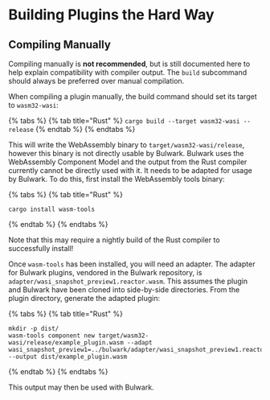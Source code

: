 # Building Plugins the Hard Way

## Compiling Manually

Compiling manually is **not recommended**, but is still documented here to help explain compatibility with compiler output. The `build` subcommand should always be preferred over manual compilation.

When compiling a plugin manually, the build command should set its target to `wasm32-wasi`:

{% tabs %}
{% tab title="Rust" %}
`cargo build --target wasm32-wasi --release`
{% endtab %}
{% endtabs %}

This will write the WebAssembly binary to `target/wasm32-wasi/release`, however this binary is not directly usable by Bulwark. Bulwark uses the WebAssembly Component Model and the output from the Rust compiler currently cannot be directly used with it. It needs to be adapted for usage by Bulwark. To do this, first install the WebAssembly tools binary:

{% tabs %}
{% tab title="Rust" %}
```
cargo install wasm-tools
```
{% endtab %}
{% endtabs %}

Note that this may require a nightly build of the Rust compiler to successfully install!

Once `wasm-tools` has been installed, you will need an adapter. The adapter for Bulwark plugins, vendored in the Bulwark repository, is `adapter/wasi_snapshot_preview1.reactor.wasm`. This assumes the plugin and Bulwark have been cloned into side-by-side directories. From the plugin directory, generate the adapted plugin:

{% tabs %}
{% tab title="Rust" %}
```
mkdir -p dist/
wasm-tools component new target/wasm32-wasi/release/example_plugin.wasm --adapt wasi_snapshot_preview1=../bulwark/adapter/wasi_snapshot_preview1.reactor.wasm --output dist/example_plugin.wasm
```
{% endtab %}
{% endtabs %}

This output may then be used with Bulwark.
